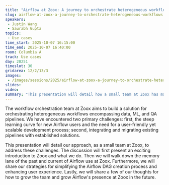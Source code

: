 ```yaml
---
title: "Airflow at Zoox: A journey to orchestrate heterogeneous workflows"
slug: airflow-at-zoox-a-journey-to-orchestrate-heterogeneous-workflows
speakers:
 - Justin Wang
 - Saurabh Gupta
topics:
 - Use cases
time_start: 2025-10-07 16:15:00
time_end: 2025-10-07 16:40:00
room: Columbia A
track: Use cases
day: 20251
timeslot: 30
gridarea: 12/2/13/3
images:
 - /images/sessions/2025/airflow-at-zoox-a-journey-to-orchestrate-heterogeneous-workflows.png 
slides:
video:
summary: "This presentation will detail how a small team at Zoox has managed to address the challenge of using Airflow for orchestrating heterogeneous workflows encompassing data, ML, and QA pipelines. We will share our strategies for simplifying the Airflow DAG creation process and enhancing user experience."
---
```


The workflow orchestration team at Zoox aims to build a solution for orchestrating heterogeneous workflows encompassing data, ML, and QA pipelines. We have encountered two primary challenges: first, the steep learning curve for new Airflow users and the need for a user-friendly yet scalable development process; second, integrating and migrating existing pipelines with established solutions.

This presentation will detail our approach, as a small team at Zoox, to address these challenges. The discussion will first present an exciting introduction to Zoox and what we do. Then we will walk down the memory lane of the past and current of Airflow use at Zoox. Furthermore, we will share our strategies for simplifying the Airflow DAG creation process and enhancing user experience. Lastly, we will share a few of our thoughts for how to grow the team and grow Airflow's presence at Zoox in the future.